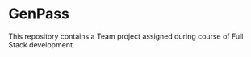 # GenPass
This repository contains a Team project assigned during course of Full Stack development.

